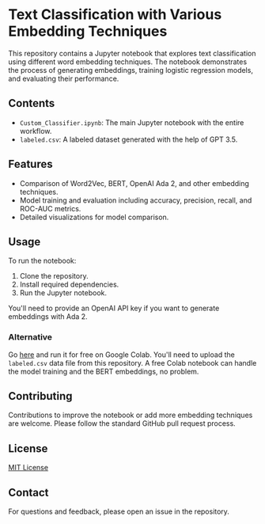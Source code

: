 # Text Classification with Various Embedding Techniques

This repository contains a Jupyter notebook that explores text classification using different word embedding techniques. The notebook demonstrates the process of generating embeddings, training logistic regression models, and evaluating their performance.

## Contents

- `Custom_Classifier.ipynb`: The main Jupyter notebook with the entire workflow.
- `labeled.csv`: A labeled dataset generated with the help of GPT 3.5.

## Features

- Comparison of Word2Vec, BERT, OpenAI Ada 2, and other embedding techniques.
- Model training and evaluation including accuracy, precision, recall, and ROC-AUC metrics.
- Detailed visualizations for model comparison.

## Usage

To run the notebook:
1. Clone the repository.
2. Install required dependencies.
3. Run the Jupyter notebook.

You'll need to provide an OpenAI API key if you want to generate embeddings with Ada 2.

### Alternative

Go [here](https://colab.research.google.com/drive/1THEqXHIvy1IEAzVLvB0rVwwSW30jZ5Ku?usp=sharing) and run it for free on Google Colab.  You'll need to upload the `labeled.csv` data file from this repository.  A free Colab notebook can handle the model training and the BERT embeddings, no problem.

## Contributing

Contributions to improve the notebook or add more embedding techniques are welcome. Please follow the standard GitHub pull request process.

## License

[MIT License](LICENSE)

## Contact

For questions and feedback, please open an issue in the repository.
